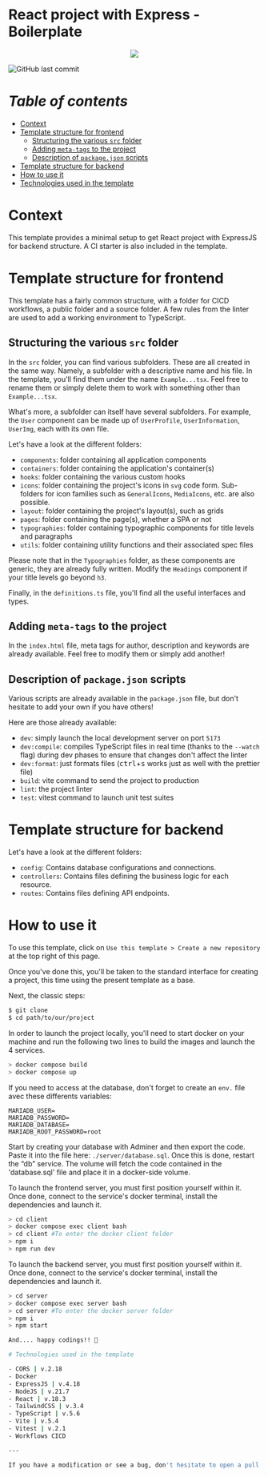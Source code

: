 # React project with Express - Boilerplate

<p align="center">
  <a href="https://skillicons.dev">
    <img src="https://skillicons.dev/icons?i=ts,react,tailwind,express,vite" />
  </a>
</p>

![GitHub last commit](https://img.shields.io/badge/last%20update-19%20/12%20/2024-red)

# **_Table of contents_**

- [Context](https://github.com/CalcagnoLoicreact-fastapi-boilerplate?tab=readme-ov-file#context)
- [Template structure for frontend](https://github.com/CalcagnoLoic/react-fastapi-boilerplate?tab=readme-ov-file#template-structure-for-frontend)
  - [Structuring the various `src` folder](https://github.com/CalcagnoLoic/react-fastapi-boilerplate?tab=readme-ov-file#structuring-the-various-src-folder)
  - [Adding `meta-tags` to the project](https://github.com/CalcagnoLoic/react-fastapi-boilerplate?tab=readme-ov-file#how-to-use-it)
  - [Description of `package.json` scripts](https://github.com/CalcagnoLoic/react-fastapi-boilerplate?tab=readme-ov-file#how-to-use-it)
- [Template structure for backend](https://github.com/CalcagnoLoic/react-fastapi-boilerplate?tab=readme-ov-file#template-structure-for-backend)
- [How to use it](https://github.com/CalcagnoLoic/react-fastapi-boilerplate?tab=readme-ov-file#how-to-use-it)
- [Technologies used in the template](https://github.com/CalcagnoLoic/react-fastapi-boilerplate?tab=readme-ov-file#technologies-used-in-the-template)

# Context

This template provides a minimal setup to get React project with ExpressJS for backend structure. A CI starter is also included in the template.

# Template structure for frontend

This template has a fairly common structure, with a folder for CICD workflows, a public folder and a source folder. A few rules from the linter are used to add a working environment to TypeScript.

## Structuring the various `src` folder

In the `src` folder, you can find various subfolders. These are all created in the same way. Namely, a subfolder with a descriptive name and his file. In the template, you'll find them under the name `Example...tsx`. Feel free to rename them or simply delete them to work with something other than `Example...tsx`.

What's more, a subfolder can itself have several subfolders. For example, the `User` component can be made up of `UserProfile`, `UserInformation`, `UserImg`, each with its own file.

Let's have a look at the different folders:

- `components`: folder containing all application components
- `containers`: folder containing the application's container(s)
- `hooks`: folder containing the various custom hooks
- `icons`: folder containing the project's icons in `svg` code form. Sub-folders for icon families such as `GeneralIcons`, `MediaIcons`, etc. are also possible.
- `layout`: folder containing the project's layout(s), such as grids
- `pages`: folder containing the page(s), whether a SPA or not
- `typographies`: folder containing typographic components for title levels and paragraphs
- `utils`: folder containing utility functions and their associated spec files

Please note that in the `Typographies` folder, as these components are generic, they are already fully written. Modify the `Headings` component if your title levels go beyond `h3`.

Finally, in the `definitions.ts` file, you'll find all the useful interfaces and types.

## Adding `meta-tags` to the project

In the `index.html` file, meta tags for author, description and keywords are already available. Feel free to modify them or simply add another!

## Description of `package.json` scripts

Various scripts are already available in the `package.json` file, but don't hesitate to add your own if you have others!

Here are those already available:

- `dev`: simply launch the local development server on port `5173`
- `dev:compile`: compiles TypeScript files in real time (thanks to the `--watch` flag) during dev phases to ensure that changes don't affect the linter
- `dev:format`: just formats files (<kbd>ctrl</kbd>+<kbd>s</kbd> works just as well with the prettier file)
- `build`: vite command to send the project to production
- `lint`: the project linter
- `test`: vitest command to launch unit test suites

# Template structure for backend

Let's have a look at the different folders:

- `config`: Contains database configurations and connections.
- `controllers`: Contains files defining the business logic for each resource.
- `routes`: Contains files defining API endpoints.

# How to use it

To use this template, click on `Use this template > Create a new repository` at the top right of this page.

Once you've done this, you'll be taken to the standard interface for creating a project, this time using the present template as a base.

Next, the classic steps:

```bash
$ git clone
$ cd path/to/our/project
```

In order to launch the project locally, you'll need to start docker on your machine and run the following two lines to build the images and launch the 4 services.

```bash
> docker compose build
> docker compose up
```

If you need to access at the database, don't forget to create an `env.` file avec these differents variables:

```env
MARIADB_USER=
MARIADB_PASSWORD=
MARIADB_DATABASE=
MARIADB_ROOT_PASSWORD=root
```

Start by creating your database with Adminer and then export the code. Paste it into the file here: `./server/database.sql`. Once this is done, restart the “db” service. The volume will fetch the code contained in the 'database.sql' file and place it in a docker-side volume. 

To launch the frontend server, you must first position yourself within it. Once done, connect to the service's docker terminal, install the dependencies and launch it.

```bash
> cd client
> docker compose exec client bash
> cd client #To enter the docker client folder
> npm i
> npm run dev
```

To launch the backend server, you must first position yourself within it. Once done, connect to the service's docker terminal, install the dependencies and launch it.

```bash
> cd server
> docker compose exec server bash
> cd server #To enter the docker server folder
> npm i
> npm start

And.... happy codings!! 🥳

# Technologies used in the template

- CORS | v.2.18
- Docker
- ExpressJS | v.4.18
- NodeJS | v.21.7
- React | v.18.3
- TailwindCSS | v.3.4
- TypeScript | v.5.6
- Vite | v.5.4
- Vitest | v.2.1
- Workflows CICD

---

If you have a modification or see a bug, don't hesitate to open a pull request 😊
